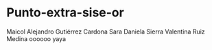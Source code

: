 # Punto-extra-sise-or
Maicol Alejandro Gutiérrez Cardona
Sara Daniela Sierra
Valentina Ruiz Medina oooooo yaya